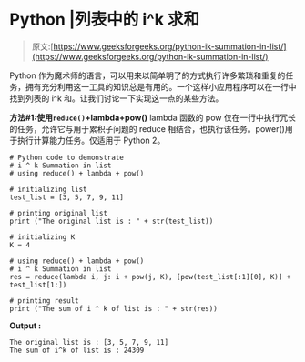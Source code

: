 # Python |列表中的 i^k 求和

> 原文:[https://www.geeksforgeeks.org/python-ik-summation-in-list/](https://www.geeksforgeeks.org/python-ik-summation-in-list/)

Python 作为魔术师的语言，可以用来以简单明了的方式执行许多繁琐和重复的任务，拥有充分利用这一工具的知识总是有用的。一个这样小应用程序可以在一行中找到列表的 i^k 和。让我们讨论一下实现这一点的某些方法。

**方法#1:使用`reduce()`+lambda+pow()**
lambda 函数的 pow 仅在一行中执行冗长的任务，允许它与用于累积子问题的 reduce 相结合，也执行该任务。power()用于执行计算能力任务。仅适用于 Python 2。

```
# Python code to demonstrate 
# i ^ k Summation in list
# using reduce() + lambda + pow()

# initializing list
test_list = [3, 5, 7, 9, 11]

# printing original list 
print ("The original list is : " + str(test_list))

# initializing K 
K = 4

# using reduce() + lambda + pow()
# i ^ k Summation in list
res = reduce(lambda i, j: i + pow(j, K), [pow(test_list[:1][0], K)] + test_list[1:])

# printing result
print ("The sum of i ^ k of list is : " + str(res))
```

**Output :**

```
The original list is : [3, 5, 7, 9, 11]
The sum of i^k of list is : 24309

```